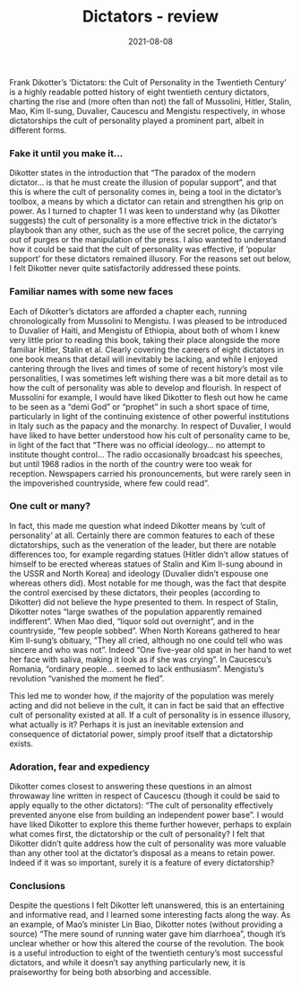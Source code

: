 ﻿---
layout: layouts/bookreview.njk

tags:
  - post
  - review

title: Dictators - review
review_book_main_title: Dictators
review_book_sub_title: The Cult of Personality in the Twentieth Century
review_book_author: Frank Dikötter
review_book_image_url: https://res.cloudinary.com/ds2o5ecdw/image/upload/acovers/1526626993.02._SCL_.jpg
review_book_image_small_url: https://res.cloudinary.com/ds2o5ecdw/image/upload/acovers/1526626993.02._SCM_.jpg
review_publication_date: 2019-09-05
review_publisher: Bloomsbury
review_pages: 304
review_ISBN13: 978-1526626998
review_book_tags:
  - [Global]
  - [Late Modern, Contemporary]
  - [Political]
  - [Dictators, Tyranny]
review_podcasts:
  - [https://www.listennotes.com/e/ebadec4771ec4c0a9b2f057a100ab449, Dan Snow‘s History Hit, What Makes a Dictator with Frank Dikötter]
  - [https://www.listennotes.com/e/7219412189d1487d83430c737abf1020, The Book Club, Frank Dikötter How To Be A Dictator]
shopping_links:
  - [https://www.amazon.co.uk/dp/1526626993/, Amazon UK, Amazon UK book link]
  - [https://www.amazon.com/dp/1526626993/, Amazon US, Amazon US book link]
review_author: Adrian Webb
date: 2021-08-08
review_rating: ★★★☆☆
permalink: '/2021/08/08/how-to-be-a-dictator/'
review_summary: '<p>A highly readable potted history of eight twentieth century dictators, in whose dictatorships the cult of personality played a prominent part.</p><p>While it doesn’t say anything particularly new, it is praiseworthy for being both absorbing and accessible.</p>'
---
Frank Dikotter’s ‘Dictators: the Cult of Personality in the Twentieth Century’ is a highly readable potted history of eight twentieth century dictators, charting the rise and (more often than not) the fall of Mussolini, Hitler, Stalin, Mao, Kim Il-sung, Duvalier, Caucescu and Mengistu respectively, in whose dictatorships the cult of personality played a prominent part, albeit in different forms.

### Fake it until you make it…

Dikotter states in the introduction that “The paradox of the modern dictator… is that he must create the illusion of popular support”, and that this is where the cult of personality comes in, being a tool in the dictator’s toolbox, a means by which a dictator can retain and strengthen his grip on power. As I turned to chapter 1 I was keen to understand why (as Dikotter suggests) the cult of personality is a more effective trick in the dictator’s playbook than any other, such as the use of the secret police, the carrying out of purges or the manipulation of the press. I also wanted to understand how it could be said that the cult of personality was effective, if ‘popular support’ for these dictators remained illusory. For the reasons set out below, I felt Dikotter never quite satisfactorily addressed these points.

### Familiar names with some new faces

Each of Dikotter’s dictators are afforded a chapter each, running chronologically from Mussolini to Mengistu. I was pleased to be introduced to Duvalier of Haiti, and Mengistu of Ethiopia, about both of whom I knew very little prior to reading this book, taking their place alongside the more familiar Hitler, Stalin et al. Clearly covering the careers of eight dictators in one book means that detail will inevitably be lacking, and while I enjoyed cantering through the lives and times of some of recent history’s most vile personalities, I was sometimes left wishing there was a bit more detail as to how the cult of personality was able to develop and flourish. In respect of Mussolini for example, I would have liked Dikotter to flesh out how he came to be seen as a “demi God” or “prophet” in such a short space of time, particularly in light of the continuing existence of other powerful institutions in Italy such as the papacy and the monarchy. In respect of Duvalier, I would have liked to have better understood how his cult of personality came to be, in light of the fact that “There was no official ideology… no attempt to institute thought control… The radio occasionally broadcast his speeches, but until 1968 radios in the north of the country were too weak for reception. Newspapers carried his pronouncements, but were rarely seen in the impoverished countryside, where few could read”.

### One cult or many?

In fact, this made me question what indeed Dikotter means by ‘cult of personality’ at all. Certainly there are common features to each of these dictatorships, such as the veneration of the leader, but there are notable differences too, for example regarding statues (Hitler didn’t allow statues of himself to be erected whereas statues of Stalin and Kim Il-sung abound in the USSR and North Korea) and ideology (Duvalier didn’t espouse one whereas others did). Most notable for me though, was the fact that despite the control exercised by these dictators, their peoples (according to Dikotter) did not believe the hype presented to them. In respect of Stalin, Dikotter notes “large swathes of the population apparently remained indifferent”. When Mao died, “liquor sold out overnight”, and in the countryside, “few people sobbed”. When North Koreans gathered to hear Kim Il-sung’s obituary, “They all cried, although no one could tell who was sincere and who was not”. Indeed “One five-year old spat in her hand to wet her face with saliva, making it look as if she was crying”. In Caucescu’s Romania, “ordinary people… seemed to lack enthusiasm”. Mengistu’s revolution “vanished the moment he fled”.

This led me to wonder how, if the majority of the population was merely acting and did not believe in the cult, it can in fact be said that an effective cult of personality existed at all. If a cult of personality is in essence illusory, what actually is it? Perhaps it is just an inevitable extension and consequence of dictatorial power, simply proof itself that a dictatorship exists.

### Adoration, fear and expediency

Dikotter comes closest to answering these questions in an almost throwaway line written in respect of Caucescu (though it could be said to apply equally to the other dictators): “The cult of personality effectively prevented anyone else from building an independent power base”. I would have liked Dikotter to explore this theme further however, perhaps to explain what comes first, the dictatorship or the cult of personality? I felt that Dikotter didn’t quite address how the cult of personality was more valuable than any other tool at the dictator’s disposal as a means to retain power. Indeed if it was so important, surely it is a feature of every dictatorship?

### Conclusions

Despite the questions I felt Dikotter left unanswered, this is an entertaining and informative read, and I learned some interesting facts along the way. As an example, of Mao’s minister Lin Biao, Dikotter notes (without providing a source) “The mere sound of running water gave him diarrhoea”, though it’s unclear whether or how this altered the course of the revolution. The book is a useful introduction to eight of the twentieth century’s most successful dictators, and while it doesn’t say anything particularly new, it is praiseworthy for being both absorbing and accessible.